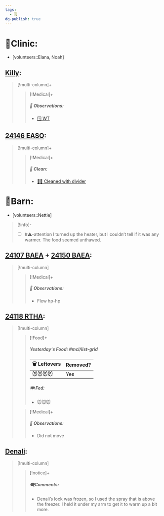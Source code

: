 ```yaml
---
tags:
  - 🗒️
dg-publish: true
---
```


# 🏥Clinic:
- [volunteers::Elana, Noah]

## [Killy](../RARE%20Birds/Ed%20Birds/Killy.md):
> [!multi-column]+
>
>> [!Medical]+
>> ##### 🔭 Observations:
>> - [🪟 WT](../Admin/Codes/Window%20time.md)

## [24146 EASO](../RARE%20Birds/24146%20EASO.md):
> [!multi-column]+
>
>> [!Medical]+
>>##### 🫧 Clean:
>> - [🧼➗ Cleaned with divider](../Admin/Codes/Cleaned%20with%20divider.md)

# 🏡Barn:
- [volunteers::Nettie]

> [!info]-
> - [ ] #⚠️-attention I turned up the heater, but I couldn’t tell if it was any warmer. The food seemed unthawed.

## [24107 BAEA](../RARE%20Birds/24107%20BAEA.md) + [24150 BAEA](../RARE%20Birds/24150%20BAEA.md):
> [!multi-column]
>
>> [!Medical]+
>> ##### 🔭 Observations:
>> - Flew hp-hp

## [24118 RTHA](../RARE%20Birds/24118%20RTHA.md):
> [!multi-column]
>
>> [!Food]+
>> ##### Yesterday's Food: #mcl/list-grid
>> |🗑️ Leftovers| Removed?
>> |---|---|
>>|🐭🐭🐭🐭 |Yes
>>
>> ##### 🍽️ Fed:
>> - 🐭🐭🐭
>
>> [!Medical]+
>> ##### 🔭 Observations:
>> - Did not move

## [Denali](../RARE%20Birds/Ed%20Birds/Denali.md):
> [!multi-column]
>
>> [!notice]+
>> ##### 🗨️Comments:
>> - Denali’s lock was frozen, so I used the spray that is above the freezer. I held it under my arm to get it to warm up a bit more.
>

